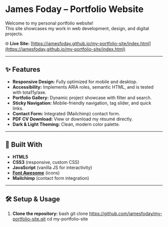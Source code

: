 # James Foday – Portfolio Website

Welcome to my personal portfolio website!  
This site showcases my work in web development, design, and digital projects.

🌐 **Live Site:** [https://jamesfoday.github.io/my-portfolio-site/index.html](https://jamesfoday.github.io/my-portfolio-site/index.html)

---

## ✨ Features

- **Responsive Design:** Fully optimized for mobile and desktop.
- **Accessibility:** Implements ARIA roles, semantic HTML, and is tested with tota11y/axe.
- **Portfolio Gallery:** Dynamic project showcase with filter and search.
- **Sticky Navigation:** Mobile-friendly navigation, tag slider, and quick links.
- **Contact Form:** Integrated (Mailchimp) contact form.
- **PDF CV Download:** View or download my résumé directly.
- **Dark & Light Theming:** Clean, modern color palette.

---

## 🚀 Built With

- **HTML5**
- **CSS3** (responsive, custom CSS)
- **JavaScript** (vanilla JS for interactivity)
- **[Font Awesome](https://fontawesome.com/)** (icons)
- **Mailchimp** (contact form integration)

---

## 🛠️ Setup & Usage

1. **Clone the repository:**
   bash
   git clone https://github.com/jamesfoday/my-portfolio-site.git
   cd my-portfolio-site

